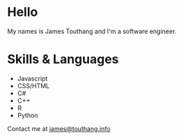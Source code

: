 # Hello
My names is James Touthang and I'm a software engineer.

# Skills & Languages
- Javascript
- CSS/HTML
- C#
- C++
- R
- Python

Contact me at james@touthang.info

